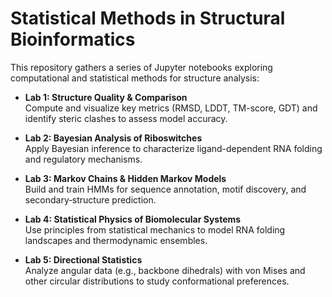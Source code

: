 # Statistical Methods in Structural Bioinformatics

This repository gathers a series of Jupyter notebooks exploring computational and statistical methods for structure analysis:

- **Lab 1: Structure Quality & Comparison**  
  Compute and visualize key metrics (RMSD, LDDT, TM-score, GDT) and identify steric clashes to assess model accuracy.

- **Lab 2: Bayesian Analysis of Riboswitches**  
  Apply Bayesian inference to characterize ligand-dependent RNA folding and regulatory mechanisms.

- **Lab 3: Markov Chains & Hidden Markov Models**  
  Build and train HMMs for sequence annotation, motif discovery, and secondary‐structure prediction.

- **Lab 4: Statistical Physics of Biomolecular Systems**  
  Use principles from statistical mechanics to model RNA folding landscapes and thermodynamic ensembles.

- **Lab 5: Directional Statistics**  
  Analyze angular data (e.g., backbone dihedrals) with von Mises and other circular distributions to study conformational preferences.
